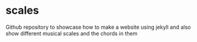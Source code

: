 # scales
Github repository to showcase how to make a website using jekyll and also show different musical scales and the chords in them

